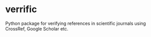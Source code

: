 # verrific
Python package for verifying references in scientific journals using CrossRef, Google Scholar etc.

